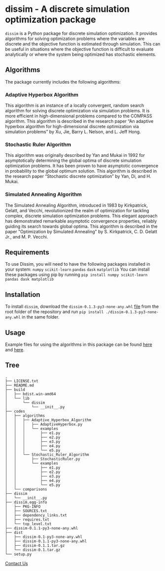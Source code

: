# dissim - A discrete simulation optimization package

`dissim` is a Python package for discrete simulation optimization. It provides algorithms for solving optimization problems where the variables are discrete and the objective function is estimated through simulation. This can be useful in situations where the objective function is difficult to evaluate analytically or where the system being optimized has stochastic elements.

## Algorithms
 The package currently includes the following algorithms:

### Adaptive Hyperbox Algorithm
 This algorithm is an instance of a locally convergent, random search algorithm for solving discrete optimization via simulation problems. It is more efficient in high-dimensional problems compared to the COMPASS algorithm. This algorithm is described in the research paper “An adaptive hyperbox algorithm for high-dimensional discrete optimization via simulation problems” by Xu, Jie, Barry L. Nelson, and L. Jeff Hong.

### Stochastic Ruler Algorithm
 This algorithm was originally described by Yan and Mukai in 1992 for asymptotically determining the global optima of discrete simulation optimization problems. It has been proven to have asymptotic convergence in probability to the global optimum solution. This algorithm is described in the research paper “Stochastic discrete optimization” by Yan, Di, and H. Mukai.
 
### Simulated Annealing Algorithm
 The Simulated Annealing Algorithm, introduced in 1983 by Kirkpatrick, Gelatt, and Vecchi, revolutionized the realm of optimization for tackling complex, discrete simulation optimization problems. This elegant approach has demonstrated remarkable asymptotic convergence properties, reliably guiding its search towards global optima. This algorithm is described in the paper "Optimization by Simulated Annealing" by S. Kirkpatrick, C. D. Gelatt Jr., and M. P. Vecchi.

## Requirements
 To use Dissim, you will need to have the following packages installed in your system:
  `numpy`
  `scikit-learn`
  `pandas`
  `dask`
  `matplotlib`
 You can install these packages using pip by running `pip install numpy scikit-learn pandas dask matplotlib`
## Installation 
 To install `dissim`, download the `dissim-0.1.3-py3-none-any.whl` [file](https://github.com/anishroy1802/dissim/blob/main/dist/dissim-0.1.3-py3-none-any.whl) from the root folder of the repository and run `pip install ./dissim-0.1.3-py3-none-any.whl` in the same folder.
## Usage
 Example files for using the algorithms in this package can be found [here](https://github.com/nkusharoraa/dissim/tree/main/codes/algorithms/Adaptive_Hyperbox_Algorithm/examples) and [here](https://github.com/nkusharoraa/dissim/tree/main/codes/algorithms/Stochastic_Ruler_Algorithm/examples).

## Tree
```
.
├── LICENSE.txt
├── README.md
├── build
│   ├── bdist.win-amd64
│   └── lib
│       └── dissim
│           └── __init__.py
├── codes
│   ├── algorithms
│   │   ├── Adaptive_Hyperbox_Algorithm
│   │   │   ├── AdaptiveHyperbox.py
│   │   │   └── examples
│   │   │       ├── e1.py
│   │   │       ├── e2.py
│   │   │       ├── e3.py
│   │   │       ├── e4.py
│   │   │       └── e5.py
│   │   └── Stochastic_Ruler_Algorithm
│   │       ├── StochasticRuler.py
│   │       └── examples
│   │           ├── e1.py
│   │           ├── e2.py
│   │           ├── e3.py
│   │           ├── e4.py
│   │           └── e5.py
│   └── comparisons
├── dissim
│   └── __init__.py
├── dissim.egg-info
│   ├── PKG-INFO
│   ├── SOURCES.txt
│   ├── dependency_links.txt
│   ├── requires.txt
│   └── top_level.txt
├── dissim-0.1.1-py3-none-any.whl
├── dist
│   ├── dissim-0.1-py3-none-any.whl
│   ├── dissim-0.1.1-py3-none-any.whl
│   ├── dissim-0.1.1.tar.gz
│   └── dissim-0.1.tar.gz
└── setup.py
```
[Contact Us](mailto:nkusharoraa@gmail.com)
